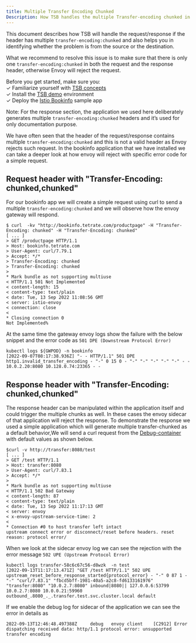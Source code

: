 ```yaml
---
title: Multiple Transfer Encoding Chunked
Description: How TSB handles the multiple Transfer-encoding chunked in both request and response header
---
```


This document describes how TSB will handle the request/response if the header has multiple `transfer-encoding:chunked`  and also helps you in identifying whether the problem is from the source or the destination.

What we recommend to resolve this issue is to make sure that there is only one `transfer-encoding:chunked` in both the request and the response header, otherwise Envoy will reject the request.

Before you get started, make sure you: <br />
✓ Familiarize yourself with [TSB concepts](../concepts/toc) <br />
✓ Install the [TSB demo](../setup/self_managed/demo-installation) environment <br />
✓ Deploy the [Istio Bookinfo](../quickstart/deploy_sample_app) sample app <br />

Note: For the response section, the application we used here deliberately generates multiple `transfer-encoding:chunked` headers and it’s used for only documentation purpose.

We have often seen that the header of the request/response contains multiple `transfer-encoding:chunked` and this is not a valid header as Envoy rejects such request. In the bookinfo application that we have installed we can take a deeper look at how envoy will reject with specific error code for a simple request.

## Request header with "Transfer-Encoding: chunked,chunked"

For our bookinfo app we will create a simple request using curl to send a multiple `transfer-encoding:chunked` and we will observe how the envoy gateway will respond.

```
$ curl  -kv "http://bookinfo.tetrate.com/productpage" -H "Transfer-Encoding: chunked" -H "Transfer-Encoding: chunked" 
[ ... ]
> GET /productpage HTTP/1.1
> Host: bookinfo.tetrate.com
> User-Agent: curl/7.79.1
> Accept: */*
> Transfer-Encoding: chunked
> Transfer-Encoding: chunked
> 
* Mark bundle as not supporting multiuse
< HTTP/1.1 501 Not Implemented
< content-length: 15
< content-type: text/plain
< date: Tue, 13 Sep 2022 11:08:56 GMT
< server: istio-envoy
< connection: close
< 
* Closing connection 0
Not Implemented%
```

At the same time the gateway envoy logs show the failure with the below snippet and the error code as `501 DPE (Downstream Protocol Error)`
```
kubectl logs ${GWPOD} -n bookinfo 
[2022-09-07T08:17:38.936Z] "- - HTTP/1.1" 501 DPE http1.invalid_transfer_encoding - "-" 0 15 0 - "-" "-" "-" "-" "-" - - 10.0.2.20:8080 10.128.0.74:23365 - -
```

## Response header with "Transfer-Encoding: chunked,chunked"

The response header can be manipulated within the application itself and could trigger the multiple chunks as well. In these cases the envoy sidecar of that application will reject the response.
To demonstrate the response we used a simple application which will generate multiple transfer-chunked as a default behavior,We will send a curl request from the [Debug-container](./debug-container) with default values as shown below.

```
$curl -v http://transfer:8080/test
[ ... ]
> GET /test HTTP/1.1
> Host: transfer:8080
> User-Agent: curl/7.83.1
> Accept: */*
> 
* Mark bundle as not supporting multiuse
< HTTP/1.1 502 Bad Gateway
< content-length: 87
< content-type: text/plain
< date: Tue, 13 Sep 2022 11:17:13 GMT
< server: envoy
< x-envoy-upstream-service-time: 2
< 
* Connection #0 to host transfer left intact
upstream connect error or disconnect/reset before headers. reset reason: protocol error/ 
```

When we look at the sidecar envoy log we can see the rejection with the error message `502 UPE (Upstream Protocol Error)`

```
kubectl logs transfer-58c6c67c56-d8wzk  -n test 
[2022-09-13T11:17:13.471Z] "GET /test HTTP/1.1" 502 UPE upstream_reset_before_response_started{protocol_error} - "-" 0 87 1 - "-" "curl/7.83.1" "fbcd5bff-1981-40a5-a2c8-fd6133161976" "transfer:8080" "10.0.2.7:8080" inbound|8080|| 127.0.0.6:53799 10.0.2.7:8080 10.0.0.21:59960 outbound_.8080_._.transfer.test.svc.cluster.local default
```

If we enable the debug log for sidecar of the application we can see the error in details as 
```
2022-09-13T12:46:48.497388Z     debug   envoy client    [C2912] Error dispatching received data: http/1.1 protocol error: unsupported transfer encoding
```
